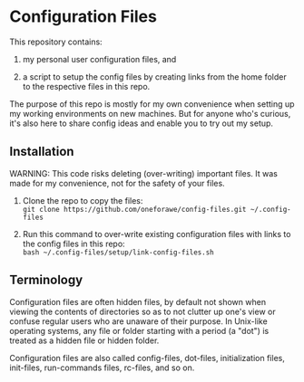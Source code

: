 # Configuration Files

This repository contains:

1. my personal user configuration files, and

2. a script to setup the config files by creating links from the home folder to
the respective files in this repo.

The purpose of this repo is mostly for my own convenience when setting up my
working environments on new machines.  But for anyone who's curious, it's also
here to share config ideas and enable you to try out my setup.


## Installation

WARNING: This code risks deleting (over-writing) important files. It was made
for my convenience, not for the safety of your files.

1. Clone the repo to copy the files:  
   `git clone https://github.com/oneforawe/config-files.git ~/.config-files`

2. Run this command to over-write existing configuration files with links to the
config files in this repo:  
   `bash ~/.config-files/setup/link-config-files.sh`


## Terminology

Configuration files are often hidden files, by default not shown when viewing
the contents of directories so as to not clutter up one's view or confuse
regular users who are unaware of their purpose.  In Unix-like operating systems,
any file or folder starting with a period (a "dot") is treated as a hidden file
or hidden folder.

Configuration files are also called config-files, dot-files, initialization
files, init-files, run-commands files, rc-files, and so on.

